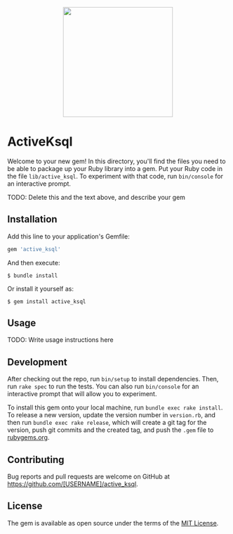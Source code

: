 <p align="center">
  <img width="250" src="https://user-images.githubusercontent.com/50866745/147449973-a743b690-fef4-4b97-86d3-cc01f1695118.png" >
</p>


# ActiveKsql

Welcome to your new gem! In this directory, you'll find the files you need to be able to package up your Ruby library into a gem. Put your Ruby code in the file `lib/active_ksql`. To experiment with that code, run `bin/console` for an interactive prompt.

TODO: Delete this and the text above, and describe your gem

## Installation

Add this line to your application's Gemfile:

```ruby
gem 'active_ksql'
```

And then execute:

    $ bundle install

Or install it yourself as:

    $ gem install active_ksql

## Usage

TODO: Write usage instructions here

## Development

After checking out the repo, run `bin/setup` to install dependencies. Then, run `rake spec` to run the tests. You can also run `bin/console` for an interactive prompt that will allow you to experiment.

To install this gem onto your local machine, run `bundle exec rake install`. To release a new version, update the version number in `version.rb`, and then run `bundle exec rake release`, which will create a git tag for the version, push git commits and the created tag, and push the `.gem` file to [rubygems.org](https://rubygems.org).

## Contributing

Bug reports and pull requests are welcome on GitHub at https://github.com/[USERNAME]/active_ksql.

## License

The gem is available as open source under the terms of the [MIT License](https://opensource.org/licenses/MIT).
